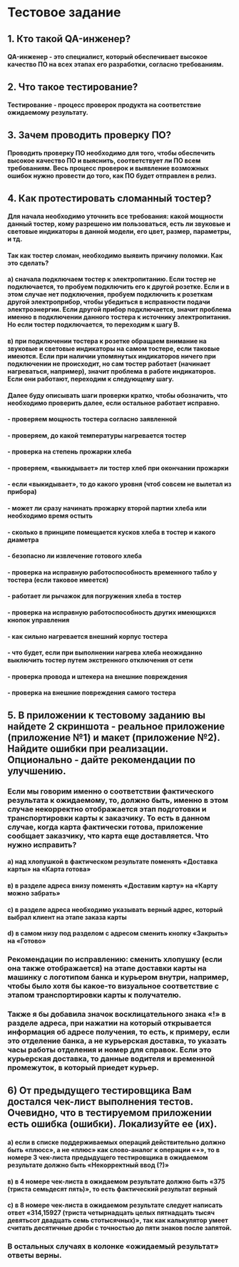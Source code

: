 # Тестовое задание
## 1. Кто такой QA-инженер?
#### QA-инженер - это специалист, который обеспечивает высокое качество ПО на всех этапах его разработки, согласно требованиям.

## 2. Что такое тестирование?
#### Тестирование - процесс проверок продукта на соответствие ожидаемому результату.

## 3. Зачем проводить проверку ПО?
#### Проводить проверку ПО необходимо для того, чтобы обеспечить высокое качество ПО и выяснить, соответствует ли ПО всем требованиям. Весь процесс проверок и выявление возможных ошибок нужно провести до того, как ПО будет отправлен в релиз.

## 4. Как протестировать сломанный тостер?
#### Для начала необходимо уточнить все требования: какой мощности данный тостер, кому разрешено им пользоваться, есть ли звуковые и световые индикаторы в данной модели, его цвет, размер, параметры, и тд.
#### Так как тостер сломан, необходимо выявить причину поломки. Как это сделать?
#### а) сначала подключаем тостер к электропитанию. Если тостер не подключается, то пробуем подключить его к другой розетке. Если и в этом случае нет подключения, пробуем подключить к розеткам другой электроприбор, чтобы убедиться в исправности подачи электроэнергии. Если другой прибор подключается, значит проблема именно в подключении данного тостера к источнику электропитания. Но если тостер подключается, то переходим к шагу В.
#### в) при подключении тостера к розетке обращаем внимание на звуковые и световые индикаторы на самом тостере, если таковые имеются. Если при наличии упомянутых индикаторов ничего при подключении не происходит, но сам тостер работает (начинает нагреваться, например), значит проблема в работе индикаторов. Если они работают, переходим к следующему шагу.
#### Далее буду описывать шаги проверки кратко, чтобы обозначить, что необходимо проверить далее, если остальное работает исправно.
#### - проверяем мощность тостера согласно заявленной
#### - проверяем, до какой температуры нагревается тостер
#### - проверка на степень прожарки хлеба
#### - проверяем, «выкидывает» ли тостер хлеб при окончании прожарки
#### - если «выкидывает», то до какого уровня (чтоб совсем не вылетал из прибора)
#### - может ли сразу начинать прожарку второй партии хлеба или необходимо время остыть
#### - сколько в принципе помещается кусков хлеба в тостер и какого диаметра
#### - безопасно ли извлечение готового хлеба
#### - проверка на исправную работоспособность временного табло у тостера (если таковое имеется)
#### - работает ли рычажок для погружения хлеба в тостер
#### - проверка на исправную работоспособность других имеющихся кнопок управления
#### - как сильно нагревается внешний корпус тостера
#### - что будет, если при выполнении нагрева хлеба неожиданно выключить тостер путем экстренного отключения от сети
#### - проверка провода и штекера на внешние повреждения
#### - проверка на внешние повреждения самого тостера

## 5. В приложении к тестовому заданию вы найдете 2 скриншота - реальное приложение (приложение №1) и макет (приложение №2). Найдите ошибки при реализации. Опционально - дайте рекомендации по улучшению.
### Если мы говорим именно о соответствии фактического результата к ожидаемому, то, должно быть, именно в этом случае некорректно отображается этап подготовки и транспортировки карты к заказчику. То есть в данном случае, когда карта фактически готова, приложение сообщает заказчику, что карта еще доставляется. Что нужно исправить?
#### а) над хлопушкой в фактическом результате поменять «Доставка карты» на «Карта готова»
#### в) в разделе адреса внизу поменять «Доставим карту» на «Карту можно забрать»
#### с) в разделе адреса необходимо указывать верный адрес, который выбрал клиент на этапе заказа карты
#### d) в самом низу под разделом с адресом сменить кнопку «Закрыть» на «Готово»
### Рекомендации по исправлению: сменить хлопушку (если она также отображается) на этапе доставки карты на машинку с логотипом банка и курьером внутри, например, чтобы было хотя бы какое-то визуальное соответствие с этапом транспортировки карты к получателю.
### Также я бы добавила значок восклицательного знака «!» в разделе адреса, при нажатии на который открывается информация об адресе получения, то есть, к примеру, если это отделение банка, а не курьерская доставка, то указать часы работы отделения и номер для справок. Если это курьерская доставка, то данные водителя и временной промежуток, в который приедет курьер.
## 6) От предыдущего тестировщика Вам достался чек-лист выполнения тестов. Очевидно, что в тестируемом приложении есть ошибка (ошибки). Локализуйте ее (их).
#### а) если в списке поддерживаемых операций действительно должно быть «плюсс», а не «плюс» как слово-аналог к операции «+», то в номере 3 чек-листа предыдущего тестировщика в ожидаемом результате должно быть «Некорректный ввод (?)»
#### в) в 4 номере чек-листа в ожидаемом результате должно быть «375 (триста семьдесят пять)», то есть фактический результат верный
#### с) в 8 номере чек-листа в ожидаемом результате следует написать ответ «314,15927 (триста четырнадцать целых пятнадцать тысяч девятьсот двадцать семь стотысячных)», так как калькулятор умеет считать десятичные дроби с точностью до пяти знаков после запятой.
### В остальных случаях в колонке «ожидаемый результат» ответы верны. 